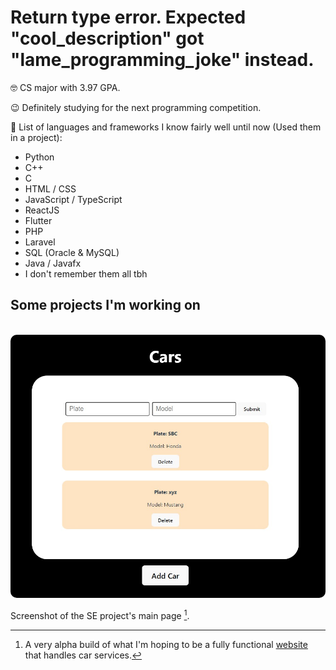 <h1> Return type error. Expected "cool_description" got "lame_programming_joke" instead. </h1>

🤓 CS major with 3.97 GPA.  

😉 Definitely studying for the next programming competition.


🤯 List of languages and frameworks I know fairly well until now (Used them in a project):


<ul>
  <li> Python </li>
  <li> C++ </li>
  <li> C </li>
  <li> HTML / CSS  </li>
  <li> JavaScript / TypeScript </li>
  <li> ReactJS </li>
  <li> Flutter </li>
  <li> PHP </li>
  <li> Laravel </li>
  <li> SQL (Oracle & MySQL) </li>
  <li> Java / Javafx </li>
  <li> I don't remember them all tbh </li>
</ul>



## Some projects I'm working on

<br />
<img src="preview.jpg" width="800px" style="border-radius: 10px"/>


Screenshot of the SE project's main page [^1].



[^1]: A very alpha build of what I'm hoping to be a fully functional [website](https://seproject123.netlify.app) that handles car services.




